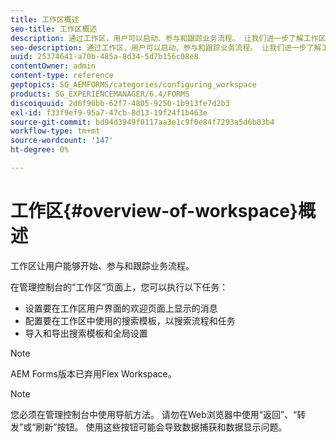 ```yaml
---
title: 工作区概述
seo-title: 工作区概述
description: 通过工作区，用户可以启动、参与和跟踪业务流程。 让我们进一步了解工作区。
seo-description: 通过工作区，用户可以启动、参与和跟踪业务流程。 让我们进一步了解工作区。
uuid: 25374641-a70b-485a-8d34-5d7b156c08e8
contentOwner: admin
content-type: reference
geptopics: SG_AEMFORMS/categories/configuring_workspace
products: SG_EXPERIENCEMANAGER/6.4/FORMS
discoiquuid: 2d6f90bb-62f7-4805-9250-1b913fe7d2b3
exl-id: f33f9ef9-95a7-47cb-8d13-19f24f1b463e
source-git-commit: bd94d3949f0117aa3e1c9f0e84f7293a5d6b03b4
workflow-type: tm+mt
source-wordcount: '147'
ht-degree: 0%

---
```


# 工作区{#overview-of-workspace}概述

工作区让用户能够开始、参与和跟踪业务流程。

在管理控制台的“工作区”页面上，您可以执行以下任务：

* 设置要在工作区用户界面的欢迎页面上显示的消息
* 配置要在工作区中使用的搜索模板，以搜索流程和任务
* 导入和导出搜索模板和全局设置

>[!NOTE]
>
>AEM Forms版本已弃用Flex Workspace。

>[!NOTE]
>
>您必须在管理控制台中使用导航方法。 请勿在Web浏览器中使用“返回”、“转发”或“刷新”按钮。 使用这些按钮可能会导致数据捕获和数据显示问题。
